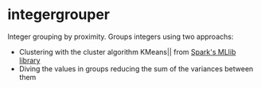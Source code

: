 # integergrouper
Integer grouping by proximity. Groups integers using two approachs: 
- Clustering with the cluster algorithm KMeans|| from [Spark's MLlib library](https://spark.apache.org/docs/latest/mllib-clustering.html#k-means)
- Diving the values in groups reducing the sum of the variances between them

